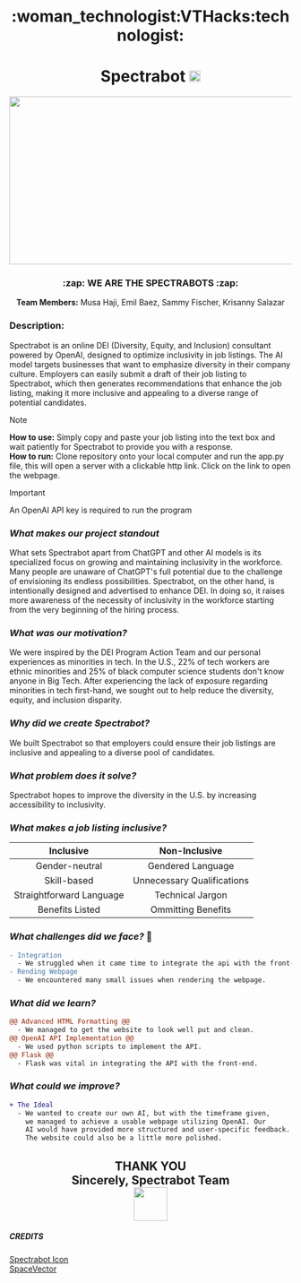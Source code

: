 <h1 style align = "center";">
  :woman_technologist:VTHacks:technologist:
</h1>
<h1 style align = "center";"> 
  Spectrabot  <img src= "https://github.com/mqhaji/VTHacks/assets/140469791/ab030c4f-6a80-4f67-ae5a-49c1795b7d22" width="20" height="20"> 
</h1>
<p align = "center"> 
 <img src= "https://github.com/mqhaji/VTHacks/assets/140469791/c743497a-fce5-4004-b52a-8081ef849f72" width="550" height="300"> 
</p>

<h3 style align = "center";"> 
 :zap: WE ARE THE SPECTRABOTS :zap:
</h3>

<p style align = "center";">
 <strong>Team Members:</strong> Musa Haji, Emil Baez, Sammy Fischer, Krisanny Salazar
</p>

### Description:
Spectrabot is an online DEI (Diversity, Equity, and Inclusion) consultant powered by OpenAI, designed to optimize inclusivity in job listings. The AI model targets businesses that want to emphasize diversity in their company culture. Employers can easily submit a draft of their job listing to Spectrabot, which then generates recommendations that enhance the job listing, making it more inclusive and appealing to a diverse range of potential candidates. 

> [!NOTE]
> **How to use:** Simply copy and paste your job listing into the text box and wait patiently for Spectrabot to provide you with a response.<br>
> **How to run:** Clone repository onto your local computer and run the app.py file, this will open a server with a clickable http link. Click on the link to open the webpage.

>[!IMPORTANT]
> An OpenAI API key is required to run the program

### _What makes our project standout_
What sets Spectrabot apart from ChatGPT and other AI models is its specialized focus on growing and maintaining inclusivity in the workforce. Many people are unaware of ChatGPT's full potential due to the challenge of envisioning its endless possibilities. Spectrabot, on the other hand, is intentionally designed and advertised to enhance DEI. In doing so, it raises more awareness of the necessity of inclusivity in the workforce starting from the very beginning of the hiring process.

### _What was our motivation?_ 
We were inspired by the DEI Program Action Team and our personal experiences as minorities in tech. In the U.S., 22% of tech workers are ethnic minorities and 25% of black computer science students don't know anyone in Big Tech. After experiencing the lack of exposure regarding minorities in tech first-hand, we sought out to help reduce the diversity, equity, and inclusion disparity.

### _Why did we create Spectrabot?_
We built Spectrabot so that employers could ensure their job listings are inclusive and appealing to a diverse pool of candidates.  

### _What problem does it solve?_
Spectrabot hopes to improve the diversity in the U.S. by increasing accessibility to inclusivity. 

### _What makes a job listing inclusive?_  
| Inclusive | Non-Inclusive |
|:----------:|:--------------:|
|Gender-neutral|Gendered Language|
|Skill-based|Unnecessary Qualifications|
|Straightforward Language|Technical Jargon|
|Benefits Listed|Ommitting Benefits|

### _What challenges did we face?_ :boxing_glove:
```diff
- Integration 
  - We struggled when it came time to integrate the api with the front-end using flask.
- Rending Webpage
  - We encountered many small issues when rendering the webpage.
```
### _What did we learn?_
```diff
@@ Advanced HTML Formatting @@
  - We managed to get the website to look well put and clean.
@@ OpenAI API Implementation @@
  - We used python scripts to implement the API.
@@ Flask @@
  - Flask was vital in integrating the API with the front-end.
```
### _What could we improve?_
```diff
+ The Ideal
  - We wanted to create our own AI, but with the timeframe given,
    we managed to achieve a usable webpage utilizing OpenAI. Our
    AI would have provided more structured and user-specific feedback.
    The website could also be a little more polished. 
```

<h2 style align = "center";"> 
  THANK YOU <br>
  Sincerely, Spectrabot Team  <br>
  <img src= "https://github.com/mqhaji/VTHacks/assets/140469791/be49b0a8-2532-491c-b1e0-840065f12e26" width="60" height="60"> 
</h2>


##### CREDITS
[Spectrabot Icon](https://www.vecteezy.com/free-vector/robot) <br>
[SpaceVector](https://www.cleanpng.com/png-globe-computer-icons-clip-art-earth-vector-868472/)
